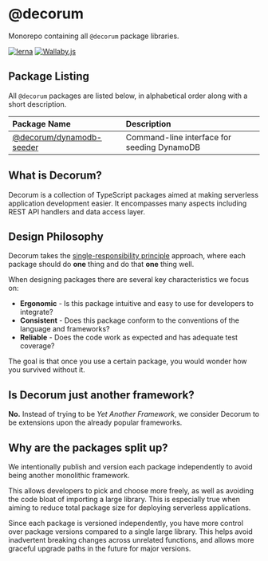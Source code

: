 # @decorum
Monorepo containing all `@decorum` package libraries.

[![lerna](https://img.shields.io/badge/maintained%20with-lerna-cc00ff.svg)](https://lerna.js.org/)
[![Wallaby.js](https://img.shields.io/badge/wallaby.js-configured-green.svg)](https://wallabyjs.com)

## Package Listing
All `@decorum` packages are listed below, in alphabetical order along with a short description.

| Package Name                                                   | Description                                 |
|:---------------------------------------------------------------|:--------------------------------------------|
| [@decorum/dynamodb-seeder](packages/dynamodb-seeder/README.md) | Command-line interface for seeding DynamoDB |

## What is Decorum? 
Decorum is a collection of TypeScript packages aimed at making serverless application development easier.
It encompasses many aspects including REST API handlers and data access layer.

## Design Philosophy
Decorum takes the [single-responsibility principle](https://en.wikipedia.org/wiki/Single-responsibility_principle) approach, where each package should do **one** thing and do that **one** thing well.

When designing packages there are several key characteristics we focus on:

- **Ergonomic** - Is this package intuitive and easy to use for developers to integrate?
- **Consistent** - Does this package conform to the conventions of the language and frameworks?
- **Reliable** - Does the code work as expected and has adequate test coverage?

The goal is that once you use a certain package, you would wonder how you survived without it.

## Is Decorum just another framework?
**No.** Instead of trying to be *Yet Another Framework*, we consider Decorum to be extensions upon the already popular frameworks.

## Why are the packages split up?
We intentionally publish and version each package independently to avoid being another monolithic framework.

This allows developers to pick and choose more freely, as well as avoiding the code bloat of importing a large library.
This is especially true when aiming to reduce total package size for deploying serverless applications.

Since each package is versioned independently, you have more control over package versions compared to a single large library.
This helps avoid inadvertent breaking changes across unrelated functions, and allows more graceful upgrade paths in the future for major versions.
